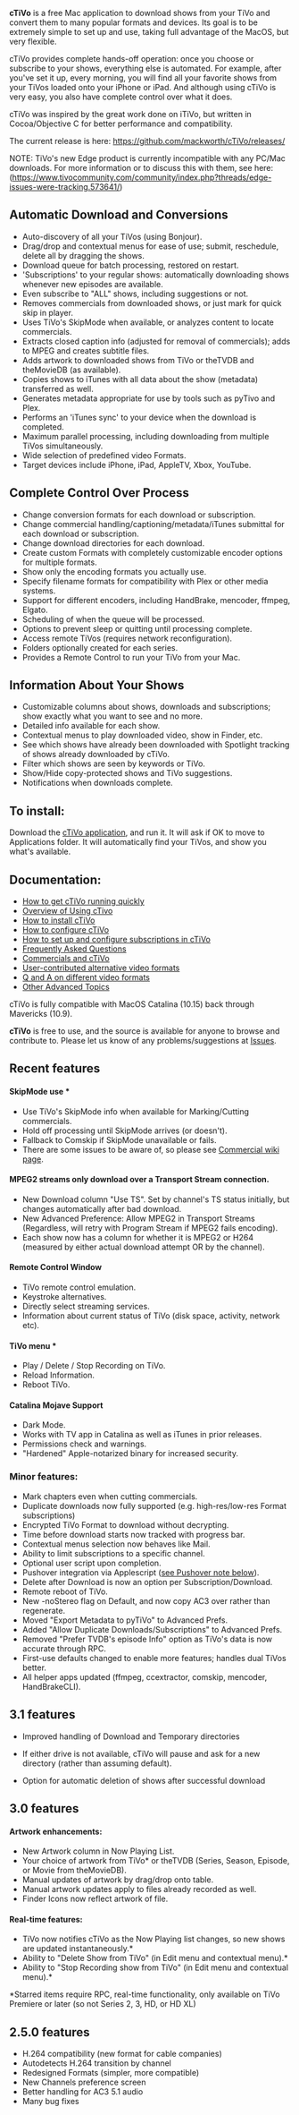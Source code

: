 **cTiVo** is a free Mac application to download shows from your TiVo and convert them to many popular formats and devices. Its goal is to be extremely simple to set up and use, taking full advantage of the MacOS, but very flexible. 

cTiVo provides complete hands-off operation: once you choose or subscribe to your shows, everything else is automated. For example, after you've set it up, every morning, you will find all your favorite shows from your TiVos loaded onto your iPhone or iPad. And although using cTiVo is very easy, you also have complete control over what it does.

cTiVo was inspired by the great work done on iTiVo, but written in Cocoa/Objective C for better performance and compatibility.

The current release is here:  https://github.com/mackworth/cTiVo/releases/

NOTE: TiVo's new Edge product is currently incompatible with any PC/Mac downloads. For more information or to discuss this with them, see here:
(https://www.tivocommunity.com/community/index.php?threads/edge-issues-were-tracking.573641/)

## Automatic Download and Conversions
* Auto-discovery of all your TiVos (using Bonjour).
* Drag/drop and contextual menus for ease of use; submit, reschedule, delete all by dragging the shows.
* Download queue for batch processing, restored on restart.
* 'Subscriptions' to your regular shows: automatically downloading shows whenever new episodes are available.
* Even subscribe to "ALL" shows, including suggestions or not.
* Removes commercials from downloaded shows, or just mark for quick skip in player.
* Uses TiVo's SkipMode when available, or analyzes content to locate commercials.
* Extracts closed caption info (adjusted for removal of commercials); adds to MPEG and creates subtitle files.
* Adds artwork to downloaded shows from TiVo or theTVDB and theMovieDB (as available).
* Copies shows to iTunes with all data about the show (metadata) transferred as well.
* Generates metadata appropriate for use by tools such as pyTivo and Plex.
* Performs an 'iTunes sync' to your device when the download is completed. 
* Maximum parallel processing, including downloading from multiple TiVos simultaneously.
* Wide selection of predefined video Formats.
* Target devices include iPhone, iPad, AppleTV, Xbox, YouTube.

## Complete Control Over Process
* Change conversion formats for each download or subscription.
* Change commercial handling/captioning/metadata/iTunes submittal for each download or subscription.
* Change download directories for each download.
* Create custom Formats with completely customizable encoder options for multiple formats.
* Show only the encoding formats you actually use.
* Specify filename formats for compatibility with Plex or other media systems.
* Support for different encoders, including HandBrake, mencoder, ffmpeg, Elgato.
* Scheduling of when the queue will be processed.
* Options to prevent sleep or quitting until processing complete.
* Access remote TiVos (requires network reconfiguration).
* Folders optionally created for each series.
* Provides a Remote Control to run your TiVo from your Mac.

## Information About Your Shows
* Customizable columns about shows, downloads and subscriptions; show exactly what you want to see and no more.
* Detailed info available for each show.
* Contextual menus to play downloaded video, show in Finder, etc.
* See which shows have already been downloaded with Spotlight tracking of shows already downloaded by cTiVo.
* Filter which shows are seen by keywords or TiVo.
* Show/Hide copy-protected shows and TiVo suggestions.
* Notifications when downloads complete.

## To install:

Download the [cTiVo application](https://github.com/mackworth/cTiVo/releases), and run it. It will ask if OK to move to Applications folder. It will automatically find your TiVos, and show you what's available.

## Documentation:

* [How to get cTiVo running quickly](../../wiki/Quick-Start)
* [Overview of Using cTivo](../../wiki/Overview)
* [How to install cTiVo](../../wiki/Installation)
* [How to configure cTiVo ](../../wiki/Configuration)
* [How to set up and configure subscriptions in cTiVo](../../wiki/Subscriptions)
* [Frequently Asked Questions](../../wiki/FAQ)
* [Commercials and cTiVo](../../wiki/Commercials)
* [User-contributed alternative video formats](../../wiki/Alternative-Formats)
* [Q and A on different video formats](../../wiki/Video-Formats)
* [Other Advanced Topics](../../wiki/Advanced-Topics)

cTiVo is fully compatible with MacOS Catalina (10.15) back through Mavericks (10.9).

**cTiVo** is free to use, and the source is available for anyone to browse and contribute to. Please let us know of any problems/suggestions at [Issues](https://github.com/mackworth/cTiVo/issues).


## Recent features

#### SkipMode use *
*    Use TiVo's SkipMode info when available for Marking/Cutting commercials.
*    Hold off processing until SkipMode arrives (or doesn't).
* Fallback to Comskip if SkipMode unavailable or fails.
* There are some issues to be aware of, so please see [Commercial wiki page](Commercials).

#### MPEG2 streams only download over a Transport Stream connection.
*  New Download column "Use TS". Set by channel's TS status initially, but changes automatically after bad download.
*  New Advanced Preference: Allow MPEG2 in Transport Streams (Regardless, will retry with Program Stream if MPEG2 fails encoding).
*  Each show now has a column for whether it is MPEG2 or H264 (measured by either actual download attempt OR by the channel).

#### Remote Control Window
*    TiVo remote control emulation.
*    Keystroke alternatives.
*    Directly select streaming services.
*    Information about current status of TiVo (disk space, activity, network etc).

#### TiVo menu *
*    Play / Delete / Stop Recording on TiVo.
*    Reload Information.
*    Reboot TiVo.

#### Catalina Mojave Support
*    Dark Mode.
*    Works with TV app in Catalina as well as iTunes in prior releases.
*    Permissions check and warnings.
*   "Hardened" Apple-notarized binary for increased security.

###  Minor features:
*    Mark chapters even when cutting commercials.
*    Duplicate downloads now fully supported (e.g. high-res/low-res Format subscriptions)
*    Encrypted TiVo Format to download without decrypting.
*    Time before download starts now tracked with progress bar.
*    Contextual menus selection now behaves like Mail.
*    Ability to limit subscriptions to a specific channel.
*    Optional user script upon completion.
*    Pushover integration via Applescript ([see Pushover note below](#Notes-On-Pushover)).
* Delete after Download is now an option per Subscription/Download.
* Remote reboot of TiVo.
* New  -noStereo flag on Default, and now copy AC3 over rather than regenerate.
* Moved "Export Metadata to pyTiVo"  to Advanced Prefs.
* Added "Allow Duplicate Downloads/Subscriptions" to Advanced Prefs.
* Removed "Prefer TVDB's episode Info" option as TiVo's data is now accurate through RPC.
* First-use defaults changed to enable more features; handles dual TiVos better.
* All helper apps updated (ffmpeg, ccextractor, comskip, mencoder, HandBrakeCLI).

## 3.1 features
* Improved handling of Download and Temporary directories
- If either drive is not available, cTiVo will pause and ask for a new directory (rather than assuming default).
* Option for automatic deletion of shows after successful download

## 3.0 features
#### Artwork enhancements:

* New Artwork column in Now Playing List.
* Your choice of artwork from TiVo* or theTVDB (Series, Season, Episode, or Movie from theMovieDB).
* Manual updates of artwork by drag/drop onto table.
* Manual artwork updates apply to files already recorded as well.
* Finder Icons now reflect artwork of file.

#### Real-time features:

* TiVo now notifies cTiVo as the Now Playing list changes, so new shows are updated instantaneously.*
* Ability to "Delete Show from TiVo" (in Edit menu and contextual menu).*
* Ability to "Stop Recording show from TiVo" (in Edit menu and contextual menu).*

\*Starred items require RPC, real-time functionality, only available on TiVo Premiere or later (so not Series 2, 3, HD, or HD XL)

## 2.5.0 features

* H.264 compatibility (new format for cable companies)
* Autodetects H.264 transition by channel
* Redesigned Formats (simpler, more compatible)
* New Channels preference screen
* Better handling for AC3 5.1 audio
* Many bug fixes

